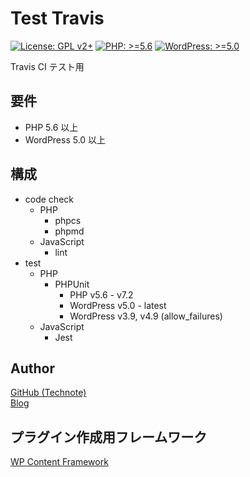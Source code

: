 # Test Travis

[![License: GPL v2+](https://img.shields.io/badge/License-GPL%20v2%2B-blue.svg)](http://www.gnu.org/licenses/gpl-2.0.html)
[![PHP: >=5.6](https://img.shields.io/badge/PHP-%3E%3D5.6-orange.svg)](http://php.net/)
[![WordPress: >=5.0](https://img.shields.io/badge/WordPress-%3E%3D5.0-brightgreen.svg)](https://wordpress.org/)

Travis CI テスト用

## 要件
- PHP 5.6 以上
- WordPress 5.0 以上

## 構成
- code check
  - PHP
    - phpcs
    - phpmd
  - JavaScript
    - lint
- test
  - PHP
    - PHPUnit
      - PHP v5.6 - v7.2
      - WordPress v5.0 - latest
      - WordPress v3.9, v4.9 (allow_failures)
  - JavaScript
    - Jest

## Author
[GitHub (Technote)](https://github.com/technote-space)  
[Blog](https://technote.space)

## プラグイン作成用フレームワーク
[WP Content Framework](https://github.com/wp-content-framework/core)
